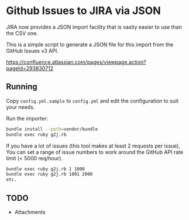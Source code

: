 Github Issues to JIRA via JSON
==============================

JIRA now provides a JSON import facility that is vastly easier to use than the CSV one.

This is a simple script to generate a JSON file for this import from the GitHub Issues v3 API.

https://confluence.atlassian.com/pages/viewpage.action?pageId=293830712

Running
-------

Copy `config.yml.sample` to `config.yml` and edit the configuration to suit your needs.

Run the importer:
```bash
bundle install --path=vendor/bundle
bundle exec ruby g2j.rb
```

If you have a lot of issues (this tool makes at least 2 requests per issue), You can set a range of issue numbers to work around the GitHub API rate limit (< 5000 req/hour).

```bash
bundle exec ruby g2j.rb 1 1000
bundle exec ruby g2j.rb 1001 2000
etc.
```

TODO
----

- Attachments
